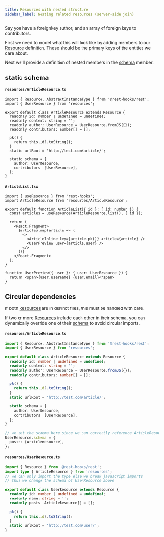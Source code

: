 ```yaml
---
title: Resources with nested structure
sidebar_label: Nesting related resources (server-side join)
---
```


Say you have a foreignkey author, and an array of foreign keys to contributors.

First we need to model what this will look like by adding members to our [Resource][1] definition.
These should be the primary keys of the entities we care about.

Next we'll provide a definition of nested members in the [schema][3] member.

## static schema

#### `resources/ArticleResource.ts`

```tsx
import { Resource, AbstractInstanceType } from '@rest-hooks/rest';
import { UserResource } from 'resources';

export default class ArticleResource extends Resource {
  readonly id: number | undefined = undefined;
  readonly content: string = '';
  readonly author: UserResource = UserResource.fromJS({});
  readonly contributors: number[] = [];

  pk() {
    return this.id?.toString();
  }
  static urlRoot = 'http://test.com/article/';

  static schema = {
    author: UserResource,
    contributors: [UserResource],
  };
}
```

#### `ArticleList.tsx`

```tsx
import { useResource } from 'rest-hooks';
import ArticleResource from 'resources/ArticleResource';

export default function ArticleList({ id }: { id: number }) {
  const articles = useResource(ArticleResource.list(), { id });

  return (
    <React.Fragment>
      {articles.map(article => (
        <>
          <ArticleInline key={article.pk()} article={article} />
          <UserPreview user={article.user} />
        </>
      ))}
    </React.Fragment>
  );
}

function UserPreview({ user }: { user: UserResource }) {
  return <span>{user.username} {user.email}</span>
}
```

## Circular dependencies

If both [Resources][1] are in distinct files, this must be handled with care.

If two or more [Resources][1] include each other in their schema, you can dynamically override
one of their [schema][3] to avoid circular imports.

#### `resources/ArticleResource.ts`

```typescript
import { Resource, AbstractInstanceType } from '@rest-hooks/rest';
import { UserResource } from 'resources';

export default class ArticleResource extends Resource {
  readonly id: number | undefined = undefined;
  readonly content: string = '';
  readonly author: UserResource = UserResource.fromJS({});
  readonly contributors: number[] = [];

  pk() {
    return this.id?.toString();
  }
  static urlRoot = 'http://test.com/article/';

  static schema = {
    author: UserResource,
    contributors: [UserResource],
  };
}

// we set the schema here since we can correctly reference ArticleResource
UserResource.schema = {
  posts: [ArticleResource],
};
```

#### `resources/UserResource.ts`

```typescript
import { Resource } from '@rest-hooks/rest';
import type { ArticleResource } from 'resources';
// we can only import the type else we break javascript imports
// thus we change the schema of UserResource above

export default class UserResource extends Resource {
  readonly id: number | undefined = undefined;
  readonly name: string = '';
  readonly posts: ArticleResource[] = [];

  pk() {
    return this.id?.toString();
  }
  static urlRoot = 'http://test.com/user/';
}
```

[1]: ../api/Resource.md
[2]: ../api/useCache.md
[3]: ../api/Entity#static-schema--k-keyof-this-schema-
